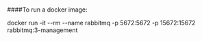 #
####To run a docker image:

docker run -it --rm --name rabbitmq -p 5672:5672 -p 15672:15672 rabbitmq:3-management
